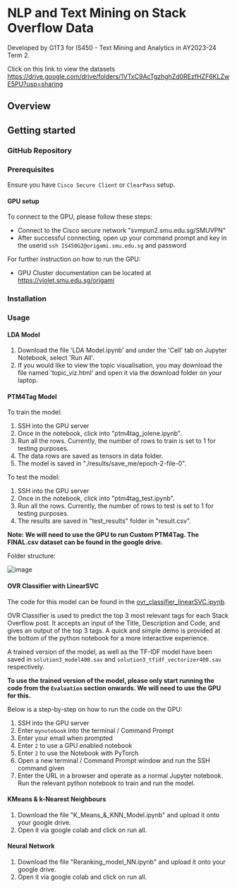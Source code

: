 # NLP and Text Mining on Stack Overflow Data
Developed by G1T3 for IS450 - Text Mining and Analytics in AY2023-24 Term 2.

Click on this link to view the datasets https://drive.google.com/drive/folders/1VTxC9AcTgzhghZd0REzfHZF6KLZwE5PU?usp=sharing

## Overview

## Getting started
### GitHub Repository

### Prerequisites
Ensure you have `Cisco Secure Client` or `ClearPass` setup.

#### GPU setup
To connect to the GPU, please follow these steps:
- Connect to the Cisco secure network "svmpun2.smu.edu.sg/SMUVPN"
- After successful connecting, open up your command prompt and key in the userid `ssh IS450G2@origami.smu.edu.sg` and password

For further instruction on how to run the GPU:
- GPU Cluster documentation can be located at https://violet.smu.edu.sg/origami

### Installation

### Usage
#### LDA Model
1. Download the file 'LDA Model.ipynb' and under the 'Cell' tab on Jupyter Notebook, select 'Run All'.
2. If you would like to view the topic visualisation, you may download the file named 'topic_viz.html' and open it via the download folder on your laptop.

#### PTM4Tag Model
To train the model:
1. SSH into the GPU server
2. Once in the notebook, click into "ptm4tag_jolene.ipynb".
3. Run all the rows. Currently, the number of rows to train is set to 1 for testing purposes.
4. The data rows are saved as tensors in data folder.
5. The model is saved in "./results/save_me/epoch-2-file-0".

To test the model:
1. SSH into the GPU server
2. Once in the notebook, click into "ptm4tag_test.ipynb".
3. Run all the rows. Currently, the number of rows to test is set to 1 for testing purposes.
4. The results are saved in "test_results" folder in "result.csv".

**Note: We will need to use the GPU to run Custom PTM4Tag. The FINAL.csv dataset can be found in the google drive.**

Folder structure:

![image](https://github.com/jiaxuanchin/is450-g1t3/assets/114128066/3b39f1c0-74c6-4fd3-b585-54c6a06f1654)


#### OVR Classifier with LinearSVC
The code for this model can be found in the [ovr_classifier_linearSVC.ipynb](./ovr_classifier_linearSVC.ipynb).

OVR Classifier is used to predict the top 3 most relevant tags for each Stack Overflow post. It accepts an input of the Title, Description and Code, and gives an output of the top 3 tags. A quick and simple demo is provided at the bottom of the python notebook for a more interactive experience.

A trained version of the model, as well as the TF-IDF model have been saved in `solution3_model400.sav` and `solution3_tfidf_vectorizer400.sav` respectively. 

**To use the trained version of the model, please only start running the code from the `Evaluation` section onwards. We will need to use the GPU for this.**

Below is a step-by-step on how to run the code on the GPU:
1. SSH into the GPU server
2. Enter `mynotebook` into the terminal / Command Prompt
3. Enter your email when prompted
4. Enter `2` to use a GPU enabled notebook
5. Enter `2` to use the Notebook with PyTorch
6. Open a new terminal / Command Prompt window and run the SSH command given
7. Enter the URL in a browser and operate as a normal Jupyter notebook. Run the relevant python notebook to train and run the model.

#### KMeans  & k-Nearest Neighbours
1. Download the file "K_Means_&_KNN_Model.ipynb" and upload it onto your google drive.
2. Open it via google colab and click on run all.
   
#### Neural Network
1. Download the file "Reranking_model_NN.ipynb" and upload it onto your google drive.
2. Open it via google colab and click on run all.
